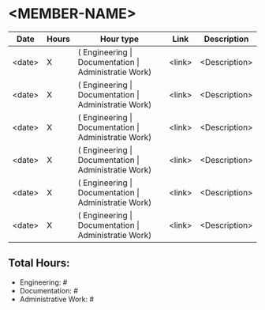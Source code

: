 # \<MEMBER-NAME\>
| Date | Hours | Hour type | Link | Description | 
|---|---|---|---|---|
| <date\> | X | ( Engineering \| Documentation \| Administratie Work)| <link\> | <Description\> |
| <date\> | X | ( Engineering \| Documentation \| Administratie Work)| <link\> | <Description\> |
| <date\> | X | ( Engineering \| Documentation \| Administratie Work)| <link\> | <Description\> |
| <date\> | X | ( Engineering \| Documentation \| Administratie Work)| <link\> | <Description\> |
| <date\> | X | ( Engineering \| Documentation \| Administratie Work)| <link\> | <Description\> |
| <date\> | X | ( Engineering \| Documentation \| Administratie Work)| <link\> | <Description\> |

## Total Hours:
- Engineering: #
- Documentation: #
- Administrative Work: #
